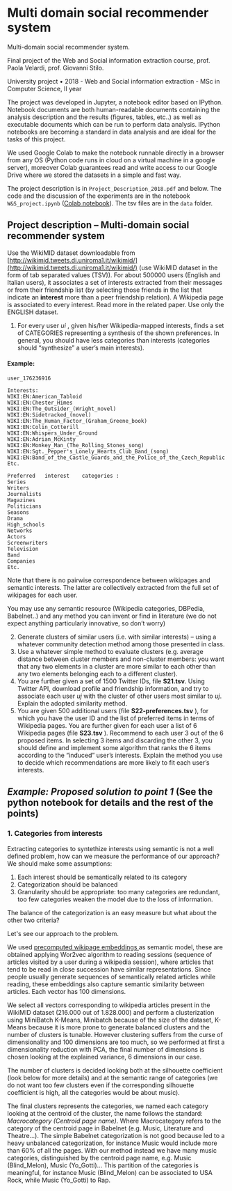 # Multi domain social recommender system
Multi-domain social recommender system.

Final project of the Web and Social information extraction course, prof. Paola Velardi, prof. Giovanni Stilo.

University project • 2018 - Web and Social information extraction - MSc in Computer Science, II year

The project was developed in Jupyter, a notebook editor based on IPython. Notebook documents
are both human-readable documents containing the analysis description and the results (figures,
tables, etc..) as well as executable documents which can be run to perform data analysis.
IPython notebooks are becoming a standard in data analysis and are ideal for the tasks of this
project.

We used Google Colab to make the notebook runnable directly in a browser from any OS (Python
code runs in cloud on a virtual machine in a google server), moreover Colab guarantees read and
write access to our Google Drive where we stored the datasets in a simple and fast way. 

The project description is in `Project_Description_2018.pdf` and below.
The code and the discussion of the experiments are in the notebook `W&S_project.ipynb` ([Colab notebook](https://colab.research.google.com/drive/1QBNA4Atp6fnCV39EUGrvco93F6kh9WK6)).
The tsv files are in the `data` folder.

## Project description – Multi-domain social recommender system

Use the WikiMID dataset downloadable from [http://wikimid.tweets.di.uniroma1.it/wikimid/](http://wikimid.tweets.di.uniroma1.it/wikimid/) (use WikiMID
dataset in the form of tab separated values (TSV)). For about 500000 users (English and Italian users), it
associates a set of interests extracted from their messages or from their friendship list (by selecting those friends
in the list that indicate an **interest** more than a peer friendship relation). A Wikipedia page is associated to every
interest. Read more in the related paper. Use only the ENGLISH dataset.

1. For every user *ui* , given his/her Wikipedia-mapped interests, finds a set of CATEGORIES representing
    a synthesis of the shown preferences. In general, you should have less categories than interests
    (categories should “synthesize” a user’s main interests).

#### Example:

```
user_176236916
```
```
Interests:
WIKI:EN:American_Tabloid
WIKI:EN:Chester_Himes
WIKI:EN:The_Outsider_(Wright_novel)
WIKI:EN:Sidetracked_(novel)
WIKI:EN:The_Human_Factor_(Graham_Greene_book)
WIKI:EN:Colin_Cotterill
WIKI:EN:Whispers_Under_Ground
WIKI:EN:Adrian_McKinty
WIKI:EN:Monkey_Man_(The_Rolling_Stones_song)
WIKI:EN:Sgt._Pepper's_Lonely_Hearts_Club_Band_(song)
WIKI:EN:Band_of_the_Castle_Guards_and_the_Police_of_the_Czech_Republic
Etc.
```
```
Preferred	interest	categories :
Series
Writers
Journalists
Magazines
Politicians
Seasons
Drama
High_schools
Networks
Actors
Screenwriters
Television
Band
Companies
Etc.	
```
Note that there is no pairwise correspondence between
wikipages and semantic interests. The latter are
collectively extracted from the full set of wikipages for
each user.

You may use any semantic resource (Wikipedia categories, DBPedia, Babelnet..) and any method you
can invent or find in literature (we do not expect anything particularly innovative, so don’t worry)

2. Generate clusters of similar users (i.e. with similar interests) – using a whatever community
    detection method among those presented in class.
3. Use a whatever simple method to evaluate clusters (e.g. average distance between cluster members and
    non-cluster members: you want that any two elements in a cluster are more similar to each other than
    any two elements belonging each to a different cluster).
4. You are further given a set of 1500 Twitter IDs, file **S21.tsv**. Using Twitter API, download profile and
    friendship information, and try to associate each user _uj_ with the cluster of other users most similar to
    _uj_. Explain the adopted similarity method.
5. You are given 500 additional users (file **S22-preferences.tsv** ), for which you have the user ID and the
    list of preferred items in terms of Wikipedia pages. You are further given for each user a list of 6
    Wikipedia pages (file **S23.tsv** ). Recommend to each user 3 out of the 6 proposed items. In selecting 3
    items and discarding the other 3, you should define and implement some algorithm that ranks the 6
    items according to the “induced” user’s interests. Explain the method you use to decide which
    recommendations are more likely to fit each user’s interests.

## *Example: Proposed solution to point 1* (See the python notebook for details and the rest of the points)

### 1. Categories from interests

Extracting categories to syntethize interests using semantic is not a well defined problem, how can we measure the performance of our approach? We should make some assumptions:

1. Each interest should be semantically related to its category
2. Categorization should be balanced
3. Granularity should be appropriate: too many categories are redundant, too few categories weaken the model due to the loss of information.

The balance of the categorization is an easy measure but what about the other two criteria?

Let's see our approach to the problem.

We used [precomputed wikipage embeddings ](https://meta.wikimedia.org/wiki/Research:Wikipedia_Navigation_Vectors)as semantic model, these are obtained applying Wor2vec algorithm to reading sessions (sequence of articles visited by a user during a wikipedia session), where articles that tend to be read in close succession have similar representations. Since people usually generate sequences of semantically related articles while reading, these embeddings also capture semantic similarity between articles.
Each vector has 100 dimensions.

We select all vectors corresponding to wikipedia articles present in the WikiMID dataset (216.000 out of 1.828.000) and perform a clusterization using MiniBatch K-Means, Minibatch because of the size of the dataset, K-Means because it is more prone to generate balanced clusters and the number of clusters is tunable. However clustering suffers from the curse of dimensionality and 100 dimensions are too much, so we performed at first a dimensionality reduction with PCA, the final number of dimensions is chosen looking at the explained variance, 6 dimensions in our case.

The number of clusters is decided looking both at the silhouette coefficient (look below for more details) and at the semantic range of categories (we do not want too few clusters even if the corresponding silhouette coefficient is high, all the categories would be about music).

The final clusters represents the categories, we named each category looking at the centroid of the cluster, the name follows the standard: *Macrocategory (Centroid page name)*. Where Macrocategory refers to the category of the centroid page in Babelnet (e.g. Music, Literature and Theatre...). The simple Babelnet categorization is not good because led to a heavy unbalanced categorization, for instance Music would include more than 60% of all the pages. With our method instead we have many music categories, distinguished by the centroid page name, e.g. Music (Blind_Melon), Music (Yo_Gotti)... This partition of the categories is meaningful, for instance Music (Blind_Melon) can be associated to USA Rock, while Music (Yo_Gotti) to Rap.
